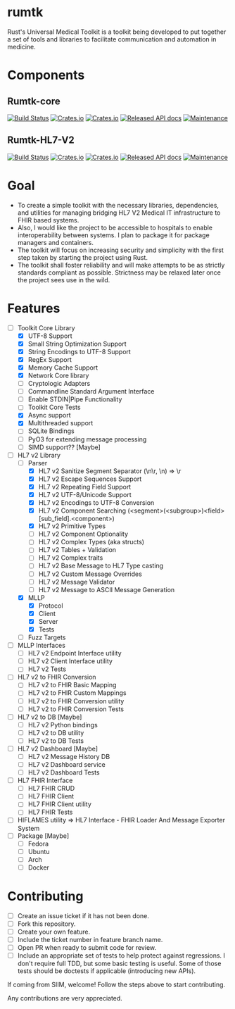 # rumtk

Rust's Universal Medical Toolkit is a toolkit being developed to put together a set of tools and libraries to facilitate
communication and automation in medicine.

# Components

## Rumtk-core

[![Build Status](https://github.com/kiseitai3/rumtk/actions/workflows/check.yml/badge.svg)](https://github.com/kiseitai3/rumtk/actions/workflows/check.yml) [![Crates.io](https://img.shields.io/crates/l/rumtk-core)](LICENSE-LGPL) [![Crates.io](https://img.shields.io/crates/v/rumtk-core)](https://crates.io/crates/rumtk-core) [![Released API docs](https://docs.rs/rumtk-core/badge.svg)](https://docs.rs/rumtk-core) [![Maintenance](https://img.shields.io/maintenance/yes/2025)](https://github.com/kiseitai3/rumtk)

## Rumtk-HL7-V2

[![Build Status](https://github.com/kiseitai3/rumtk/actions/workflows/check.yml/badge.svg)](https://github.com/kiseitai3/rumtk/actions/workflows/check.yml) [![Crates.io](https://img.shields.io/crates/l/rumtk-hl7-v2)](LICENSE-LGPL) [![Crates.io](https://img.shields.io/crates/v/rumtk-hl7-v2)](https://crates.io/crates/rumtk-hl7-v2) [![Released API docs](https://docs.rs/rumtk-hl7-v2/badge.svg)](https://docs.rs/rumtk-hl7-v2) [![Maintenance](https://img.shields.io/maintenance/yes/2025)](https://github.com/kiseitai3/rumtk)

# Goal

+ To create a simple toolkit with the necessary libraries, dependencies, and utilities for managing bridging HL7 V2
  Medical IT infrastructure to FHIR based systems.
+ Also, I would like the project to be accessible to hospitals to enable interoperability between systems. I plan to
  package it for package managers and containers.
+ The toolkit will focus on increasing security and simplicity with the first step taken by starting the project using
  Rust.
+ The toolkit shall foster reliability and will make attempts to be as strictly standards compliant as possible.
  Strictness may be relaxed later once the project sees use in the wild.

# Features

- [ ] Toolkit Core Library
    - [x] UTF-8 Support
    - [x] Small String Optimization Support
    - [x] String Encodings to UTF-8 Support
    - [x] RegEx Support
    - [x] Memory Cache Support
    - [x] Network Core library
    - [ ] Cryptologic Adapters
    - [ ] Commandline Standard Argument Interface
    - [ ] Enable STDIN|Pipe Functionality
    - [ ] Toolkit Core Tests
    - [x] Async support
    - [x] Multithreaded support
    - [ ] SQLite Bindings
    - [ ] PyO3 for extending message processing
    - [ ] SIMD support?? [Maybe]
- [ ] HL7 v2 Library
    - [ ] Parser
        - [x] HL7 v2 Sanitize Segment Separator (\n\r, \n) => \r
        - [x] HL7 v2 Escape Sequences Support
        - [x] HL7 v2 Repeating Field Support
        - [x] HL7 v2 UTF-8/Unicode Support
        - [x] HL7 v2 Encodings to UTF-8 Conversion
        - [x] HL7 v2 Component Searching (\<segment\>(\<subgroup\>)\<field\>\[sub_field\].\<component\>)
        - [x] HL7 v2 Primitive Types
        - [ ] HL7 v2 Component Optionality
        - [ ] HL7 v2 Complex Types (aka structs)
        - [ ] HL7 v2 Tables + Validation
        - [ ] HL7 v2 Complex traits
        - [ ] HL7 v2 Base Message to HL7 Type casting
        - [ ] HL7 v2 Custom Message Overrides
        - [ ] HL7 v2 Message Validator
        - [ ] HL7 v2 Message to ASCII Message Generation
    - [x] MLLP
        - [x] Protocol
        - [x] Client
        - [x] Server
        - [x] Tests
    - [ ] Fuzz Targets
- [ ] MLLP Interfaces
    - [ ] HL7 v2 Endpoint Interface utility
    - [ ] HL7 v2 Client Interface utility
    - [ ] HL7 v2 Tests
- [ ] HL7 v2 to FHIR Conversion
    - [ ] HL7 v2 to FHIR Basic Mapping
    - [ ] HL7 v2 to FHIR Custom Mappings
    - [ ] HL7 v2 to FHIR Conversion utility
    - [ ] HL7 v2 to FHIR Conversion Tests
- [ ] HL7 v2 to DB [Maybe]
    - [ ] HL7 v2 Python bindings
    - [ ] HL7 v2 to DB utility
    - [ ] HL7 v2 to DB Tests
- [ ] HL7 v2 Dashboard [Maybe]
    - [ ] HL7 v2 Message History DB
    - [ ] HL7 v2 Dashboard service
    - [ ] HL7 v2 Dashboard Tests
- [ ] HL7 FHIR Interface
    - [ ] HL7 FHIR CRUD
    - [ ] HL7 FHIR Client
    - [ ] HL7 FHIR Client utility
    - [ ] HL7 FHIR Tests
- [ ] HIFLAMES utility => HL7 Interface - FHIR Loader And Message Exporter System
- [ ] Package [Maybe]
    - [ ] Fedora
    - [ ] Ubuntu
    - [ ] Arch
    - [ ] Docker

# Contributing

- [ ] Create an issue ticket if it has not been done.
- [ ] Fork this repository.
- [ ] Create your own feature.
- [ ] Include the ticket number in feature branch name.
- [ ] Open PR when ready to submit code for review.
- [ ] Include an appropriate set of tests to help protect against regressions. I don't require full TDD, but some basic testing is useful. Some of those tests should be doctests if applicable (introducing new APIs).

If coming from SIIM, welcome!
Follow the steps above to start contributing.

Any contributions are very appreciated. 
